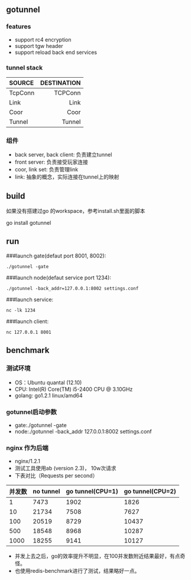 ## gotunnel
### features
*  support rc4 encryption
*  support tgw header
*  support reload back end services

### tunnel stack

SOURCE   | DESTINATION
:--------|------------:
TcpConn  | TCPConn
Link     |    Link
Coor     |    Coor
Tunnel   |  Tunnel

### 组件
* back server, back client: 负责建立tunnel
* front server: 负责接受玩家连接
* coor, link set: 负责管理link
* link: 抽象的概念，实际连接在tunnel上的映射

## build
如果没有搭建过go 的workspace，参考install.sh里面的脚本

go install gotunnel


## run

###launch gate(defaut port 8001, 8002):
```
./gotunnel -gate
```

###launch node(defaut service port 1234):
```
./gotunnel -back_addr=127.0.0.1:8002 settings.conf
```

###launch service:
```
nc -lk 1234
```

###launch client:
```
nc 127.0.0.1 8001
```

## benchmark
### 测试环境
* OS：Ubuntu quantal (12.10)
* CPU: Intel(R) Core(TM) i5-2400 CPU @ 3.10GHz
* golang:  go1.2.1 linux/amd64

### gotunnel启动参数
* gate:./gotunnel -gate
* node:./gotunnel -back_addr 127.0.0.1:8002 settings.conf

### nginx 作为后端
* nginx/1.2.1
* 测试工具使用ab (version 2.3)， 10w次请求
* 下表对比（Requests per second）

并发数      |    no tunnel  |    go tunnel(CPU=1) | go tunnel(CPU=2)
:-----------|:--------------|:--------------------|:-------------------
1           |    7473       |    1902             | 1826
10          |    21734      |    7508             | 7627
100         |    20519      |    8729             | 10437
500         |    18548      |    8968             | 10287
1000        |    18255      |    9141             | 10127

* 并发上去之后，go的效率提升不明显，在100并发数附近结果最好，有点奇怪。
* 也使用redis-benchmark进行了测试，结果略好一点。





